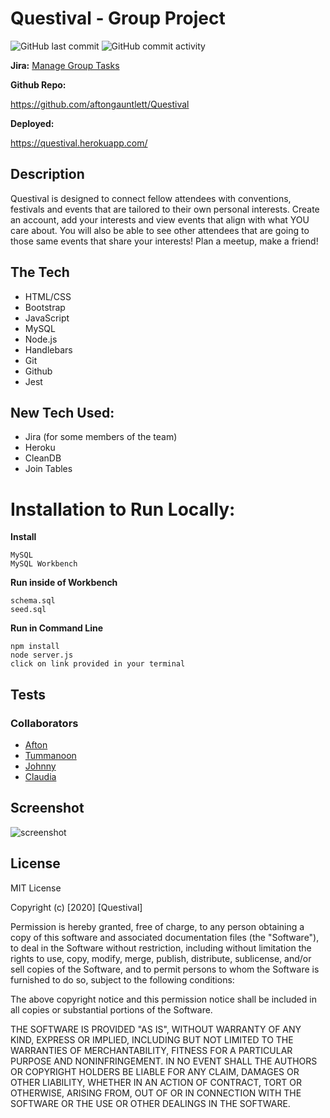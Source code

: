 # Questival - Group Project

![GitHub last commit](https://img.shields.io/github/last-commit/aftongauntlett/questival)
![GitHub commit activity](https://img.shields.io/github/commit-activity/m/aftongauntlett/questival)

**Jira:** [Manage Group Tasks](https://kmtc.atlassian.net/secure/RapidBoard.jspa?rapidView=2&projectKey=QA&selectedIssue=QA-90&atlOrigin=eyJpIjoiYzJiZDlkODk0NDY5NDJiNmE2ZGIyNDI5ZTQ1ZTY2NGMiLCJwIjoiaiJ9)

**Github Repo:**

 https://github.com/aftongauntlett/Questival

**Deployed:**

https://questival.herokuapp.com/

## Description

Questival is designed to connect fellow attendees with conventions, festivals and events that are tailored to their own personal interests. Create an account, add your interests and view events that align with what YOU care about. You will also be able to see other attendees that are going to those same events that share your interests! Plan a meetup, make a friend!

## The Tech
* HTML/CSS
* Bootstrap
* JavaScript
* MySQL
* Node.js
* Handlebars
* Git
* Github
* Jest

## New Tech Used:
* Jira (for some members of the team)
* Heroku
* CleanDB
* Join Tables

# Installation to Run Locally:

**Install**

```
MySQL
MySQL Workbench
``` 

**Run inside of Workbench**

```
schema.sql 
seed.sql
``` 

**Run in Command Line**

```
npm install 
node server.js
click on link provided in your terminal
``` 

## Tests
<!-- Jest info here -->

### Collaborators
* [Afton](https://github.com/aftongauntlett) 
* [Tummanoon](https://github.com/tummanoon77) 
* [Johnny](https://github.com/JuncongLiang) 
* [Claudia](https://github.com/claudialoves)

## Screenshot
![screenshot](https://i.imgur.com/MEsBOc0.jpg)




## License

MIT License

Copyright (c) [2020] [Questival]

Permission is hereby granted, free of charge, to any person obtaining a copy
of this software and associated documentation files (the "Software"), to deal
in the Software without restriction, including without limitation the rights
to use, copy, modify, merge, publish, distribute, sublicense, and/or sell
copies of the Software, and to permit persons to whom the Software is
furnished to do so, subject to the following conditions:

The above copyright notice and this permission notice shall be included in all
copies or substantial portions of the Software.

THE SOFTWARE IS PROVIDED "AS IS", WITHOUT WARRANTY OF ANY KIND, EXPRESS OR
IMPLIED, INCLUDING BUT NOT LIMITED TO THE WARRANTIES OF MERCHANTABILITY,
FITNESS FOR A PARTICULAR PURPOSE AND NONINFRINGEMENT. IN NO EVENT SHALL THE
AUTHORS OR COPYRIGHT HOLDERS BE LIABLE FOR ANY CLAIM, DAMAGES OR OTHER
LIABILITY, WHETHER IN AN ACTION OF CONTRACT, TORT OR OTHERWISE, ARISING FROM,
OUT OF OR IN CONNECTION WITH THE SOFTWARE OR THE USE OR OTHER DEALINGS IN THE
SOFTWARE.




